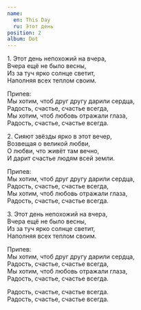 ```yaml
---
name:
  en: This Day
  ru: Этот день
position: 2
album: Dot
---
```


<span class="text-muted outdent">1.</span>
Этот день непохожий на вчера,  
Вчера ещё не было весны,  
Из за туч ярко солнце светит,  
Наполняя всех теплом своим.

<span class="text-muted">Припев:</span>  
Мы хотим, чтоб друг другу дарили сердца,  
Радость, счастье, счастье всегда,  
Мы хотим, чтоб любовь отражали глаза,  
Радость, счастье, счастье всегда.

<span class="text-muted outdent">2.</span>
Сияют звёзды ярко в этот вечер,  
Возвещая о великой любви,  
О любви, что живёт там вечно,  
И дарит счастье людям всей земли.

<span class="text-muted">Припев:</span>  
Мы хотим, чтоб друг другу дарили сердца,  
Радость, счастье, счастье всегда,  
Мы хотим, чтоб любовь отражали глаза,  
Радость, счастье, счастье всегда.

<span class="text-muted outdent">3.</span>
Этот день непохожий на вчера,  
Вчера ещё не было весны,  
Из за туч ярко солнце светит,  
Наполняя всех теплом своим.

<span class="text-muted">Припев:</span>  
Мы хотим, чтоб друг другу дарили сердца,  
Радость, счастье, счастье всегда,  
Мы хотим, чтоб любовь отражали глаза,  
Радость, счастье, счастье всегда.

Радость, счастье, счастье всегда.  
Радость, счастье, счастье всегда.
